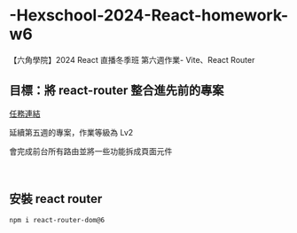 # -Hexschool-2024-React-homework-w6

【六角學院】2024 React 直播冬季班 第六週作業- Vite、React Router

## 目標：將 react-router 整合進先前的專案

[任務連結](https://rpg.hexschool.com/#/tasks/12062543649528575017)

延續第五週的專案，作業等級為 Lv2

會完成前台所有路由並將一些功能拆成頁面元件

<br>

## 安裝 react router

```bash
npm i react-router-dom@6
```

<br>
